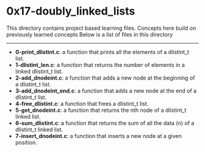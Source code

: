 # 0x17-doubly_linked_lists
This directory contains project based learning files.
Concepts here build on previously learned concepts
Below is a list of files in this directory

---
- **0-print_dlistint.c**: a function that prints all the elements of a dlistint_t list. 
- **1-dlistint_len.c**: a function that returns the number of elements in a linked dlistint_t list.
- **2-add_dnodeint.c**: a function that adds a new node at the beginning of a dlistint_t list.
- **3-add_dnodeint_end.c**: a function that adds a new node at the end of a dlistint_t list.
- **4-free_dlistint.c**: a function that frees a dlistint_t list.
- **5-get_dnodeint.c**: a function that returns the nth node of a dlistint_t linked list.
- **6-sum_dlistint.c**: a function that returns the sum of all the data (n) of a dlistint_t linked list.
- **7-insert_dnodeint.c**:  a function that inserts a new node at a given position.
